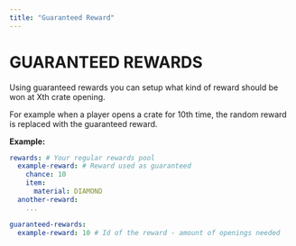 ```yaml
---
title: "Guaranteed Reward"
---
```

# GUARANTEED REWARDS

Using guaranteed rewards you can setup what kind of reward should be won at Xth crate opening.

For example when a player opens a crate for 10th time, the random reward is replaced with the guaranteed reward.

**Example:**

```yml
rewards: # Your regular rewards pool
  example-reward: # Reward used as guaranteed
    chance: 10
    item:
      material: DIAMOND
  another-reward:
    ...

guaranteed-rewards:
  example-reward: 10 # Id of the reward - amount of openings needed
```
